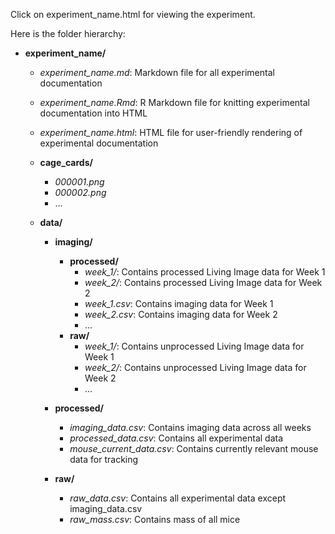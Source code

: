 Click on experiment_name.html for viewing the experiment.

Here is the folder hierarchy:

- **experiment_name/**
  - *experiment_name.md*: Markdown file for all experimental documentation
  - *experiment_name.Rmd*: R Markdown file for knitting experimental documentation into HTML
  - *experiment_name.html*: HTML file for user-friendly rendering of experimental documentation

  - **cage_cards/**
    - *000001.png*
    - *000002.png*
    - ...

  - **data/**
    - **imaging/**
      - **processed/**
        - *week_1/*: Contains processed Living Image data for Week 1
        - *week_2/*: Contains processed Living Image data for Week 2
        - *week_1.csv*: Contains imaging data for Week 1
        - *week_2.csv*: Contains imaging data for Week 2
        - ...
      - **raw/**
        - *week_1/*: Contains unprocessed Living Image data for Week 1
        - *week_2/*: Contains unprocessed Living Image data for Week 2
        - ...

    - **processed/**
      - *imaging_data.csv*: Contains imaging data across all weeks
      - *processed_data.csv*: Contains all experimental data
      - *mouse_current_data.csv*: Contains currently relevant mouse data for tracking

    - **raw/**
      - *raw_data.csv*: Contains all experimental data except imaging_data.csv
      - *raw_mass.csv*: Contains mass of all mice
